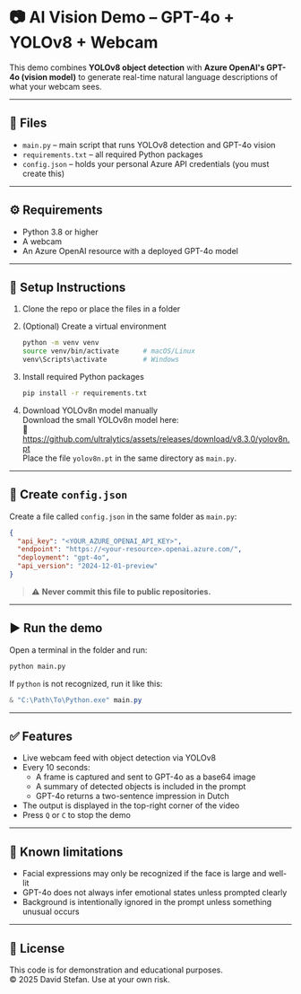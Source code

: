# 📷 AI Vision Demo – GPT-4o + YOLOv8 + Webcam

This demo combines **YOLOv8 object detection** with **Azure OpenAI's GPT-4o (vision model)** to generate real-time natural language descriptions of what your webcam sees.

---

## 📁 Files

- `main.py` – main script that runs YOLOv8 detection and GPT-4o vision
- `requirements.txt` – all required Python packages
- `config.json` – holds your personal Azure API credentials (you must create this)

---

## ⚙️ Requirements

- Python 3.8 or higher
- A webcam
- An Azure OpenAI resource with a deployed GPT-4o model

---

## 🔧 Setup Instructions

1. Clone the repo or place the files in a folder

2. (Optional) Create a virtual environment
   ```bash
   python -m venv venv
   source venv/bin/activate      # macOS/Linux
   venv\Scripts\activate         # Windows
   ```

3. Install required Python packages
   ```bash
   pip install -r requirements.txt
   ```

4. Download YOLOv8n model manually  
   Download the small YOLOv8n model here:  
   🔗 https://github.com/ultralytics/assets/releases/download/v8.3.0/yolov8n.pt  
   Place the file `yolov8n.pt` in the same directory as `main.py`.

---

## 🔐 Create `config.json`

Create a file called `config.json` in the same folder as `main.py`:

```json
{
  "api_key": "<YOUR_AZURE_OPENAI_API_KEY>",
  "endpoint": "https://<your-resource>.openai.azure.com/",
  "deployment": "gpt-4o",
  "api_version": "2024-12-01-preview"
}
```

> ⚠️ **Never commit this file to public repositories.**

---

## ▶️ Run the demo

Open a terminal in the folder and run:

```bash
python main.py
```

If `python` is not recognized, run it like this:

```powershell
& "C:\Path\To\Python.exe" main.py
```

---

## ✅ Features

- Live webcam feed with object detection via YOLOv8
- Every 10 seconds:
  - A frame is captured and sent to GPT-4o as a base64 image
  - A summary of detected objects is included in the prompt
  - GPT-4o returns a two-sentence impression in Dutch
- The output is displayed in the top-right corner of the video
- Press `Q` or `C` to stop the demo

---

## 🚧 Known limitations

- Facial expressions may only be recognized if the face is large and well-lit
- GPT-4o does not always infer emotional states unless prompted clearly
- Background is intentionally ignored in the prompt unless something unusual occurs

---

## 📜 License

This code is for demonstration and educational purposes.  
© 2025 David Stefan. Use at your own risk.
